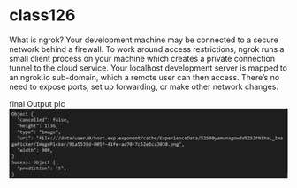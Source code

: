 # class126

What is ngrok?
Your development machine may be connected to a secure network behind a firewall. To work around access restrictions, ngrok runs a small client process on your machine which creates a private connection tunnel to the cloud service. Your localhost development server is mapped to an ngrok.io sub-domain, which a remote user can then access. There’s no need to expose ports, set up forwarding, or make other network changes.


final Output pic
![](https://github.com/Akriti96/class126/blob/main/Screenshot%202021-12-01%20011437.png)


